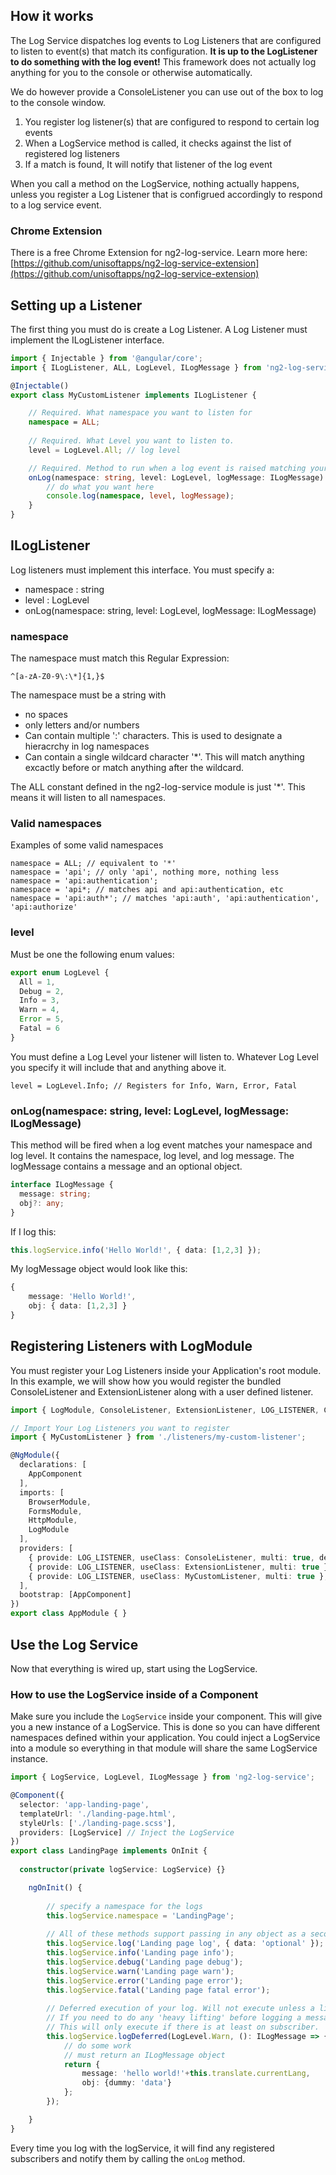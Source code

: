 ## How it works

The Log Service dispatches log events to Log Listeners that are configured to listen to event(s) that match its configuration. **It is up to the LogListener to do something with the log event!** This framework does not actually log anything for you to the console or otherwise automatically. 

We do however provide a ConsoleListener you can use out of the box to log to the console window.

1. You register log listener(s) that are configured to respond to certain log events
2. When a LogService method is called, it checks against the list of registered log listeners
3. If a match is found, It will notify that listener of the log event

When you call a method on the LogService, nothing actually happens, unless you register a Log Listener that is configrued accordingly to respond to a log service event.

### Chrome Extension

There is a free Chrome Extension for ng2-log-service. Learn more here: [https://github.com/unisoftapps/ng2-log-service-extension](https://github.com/unisoftapps/ng2-log-service-extension)

## Setting up a Listener

The first thing you must do is create a Log Listener. A Log Listener must implement the ILogListener interface.

```typescript
import { Injectable } from '@angular/core';
import { ILogListener, ALL, LogLevel, ILogMessage } from 'ng2-log-service';

@Injectable()
export class MyCustomListener implements ILogListener {

    // Required. What namespace you want to listen for
    namespace = ALL;
    
    // Required. What Level you want to listen to. 
    level = LogLevel.All; // log level

    // Required. Method to run when a log event is raised matching your configuration
    onLog(namespace: string, level: LogLevel, logMessage: ILogMessage) {
        // do what you want here
        console.log(namespace, level, logMessage);
    }
}
```

## ILogListener ##

Log listeners must implement this interface. You must specify a:

- namespace : string
- level : LogLevel
- onLog(namespace: string, level: LogLevel, logMessage: ILogMessage)

### namespace

The namespace must match this Regular Expression:
```
^[a-zA-Z0-9\:\*]{1,}$
```

The namespace must be a string with
- no spaces
- only letters and/or numbers
- Can contain multiple ':' characters. This is used to designate a hieracrchy in log namespaces
- Can contain a single wildcard character '*'. This will match anything excactly before or match anything after the wildcard.

The ALL constant defined in the ng2-log-service module is just '*'. This means it will listen to all namespaces.

### Valid namespaces

Examples of some valid namespaces

```
namespace = ALL; // equivalent to '*'
namespace = 'api'; // only 'api', nothing more, nothing less
namespace = 'api:authentication';
namespace = 'api*; // matches api and api:authentication, etc
namespace = 'api:auth*'; // matches 'api:auth', 'api:authentication', 'api:authorize'
 ```

### level

Must be one the following enum values:
```typescript
export enum LogLevel {
  All = 1,
  Debug = 2,
  Info = 3,
  Warn = 4,
  Error = 5,
  Fatal = 6
}
```

You must define a Log Level your listener will listen to. Whatever Log Level you specify it will include that and anything above it.

```
level = LogLevel.Info; // Registers for Info, Warn, Error, Fatal
```

### onLog(namespace: string, level: LogLevel, logMessage: ILogMessage)

This method will be fired when a log event matches your namespace and log level. It contains the namespace, log level, and log message. The logMessage contains a message and an optional object.

```typescript
interface ILogMessage {
  message: string;
  obj?: any;
}
```

If I log this:

```typescript
this.logService.info('Hello World!', { data: [1,2,3] });
```

My logMessage object would look like this:

```typescript
{
    message: 'Hello World!',
    obj: { data: [1,2,3] }
}
```

## Registering Listeners with LogModule

You must register your Log Listeners inside your Application's root module. 
In this example, we will show how you would register the bundled ConsoleListener and ExtensionListener along with a user defined listener.


```typescript
import { LogModule, ConsoleListener, ExtensionListener, LOG_LISTENER, ConsoleListenerConfig } from 'ng2-log-service';

// Import Your Log Listeners you want to register
import { MyCustomListener } from './listeners/my-custom-listener';

@NgModule({
  declarations: [
    AppComponent
  ],
  imports: [
    BrowserModule,
    FormsModule,
    HttpModule,
    LogModule
  ],
  providers: [
    { provide: LOG_LISTENER, useClass: ConsoleListener, multi: true, deps: [ConsoleListenerConfig] },
  	{ provide: LOG_LISTENER, useClass: ExtensionListener, multi: true },
    { provide: LOG_LISTENER, useClass: MyCustomListener, multi: true },
  ],
  bootstrap: [AppComponent]
})
export class AppModule { }
```

## Use the Log Service

Now that everything is wired up, start using the LogService.

### How to use the LogService inside of a Component

Make sure you include the ```LogService``` inside your component. This will give you a new instance of a LogService. This is done so you can have different namespaces defined within your application. You could inject a LogService into a module so everything in that module will share the same LogService instance.

```typescript
import { LogService, LogLevel, ILogMessage } from 'ng2-log-service';

@Component({
  selector: 'app-landing-page',
  templateUrl: './landing-page.html',
  styleUrls: ['./landing-page.scss'],
  providers: [LogService] // Inject the LogService
})
export class LandingPage implements OnInit {
  
  constructor(private logService: LogService) {}

    ngOnInit() {
        
        // specify a namespace for the logs
    	this.logService.namespace = 'LandingPage'; 
    	
    	// All of these methods support passing in any object as a second parameter
    	this.logService.log('Landing page log', { data: 'optional' });
        this.logService.info('Landing page info');
        this.logService.debug('Landing page debug');
        this.logService.warn('Landing page warn');
        this.logService.error('Landing page error');
    	this.logService.fatal('Landing page fatal error');
    
    	// Deferred execution of your log. Will not execute unless a listener is subscribed.
    	// If you need to do any 'heavy lifting' before logging a message, use logDeferred.
    	// This will only execute if there is at least on subscriber.
    	this.logService.logDeferred(LogLevel.Warn, (): ILogMessage => {
    		// do some work
    		// must return an ILogMessage object
    		return {
    			message: 'hello world!'+this.translate.currentLang,
    			obj: {dummy: 'data'}
    		};
        });

    }
}
```

Every time you log with the logService, it will find any registered subscribers and notify them by calling the ```onLog``` method.